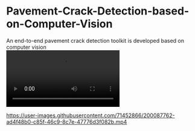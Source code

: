 # Pavement-Crack-Detection-based-on-Computer-Vision
An end-to-end pavement crack detection toolkit is developed based on computer vision   
![caption](video.mp4)


https://user-images.githubusercontent.com/71452866/200087762-ad4f48b0-c85f-46c9-8c7e-47776d3f082b.mp4

